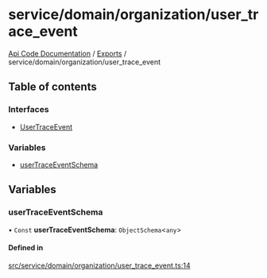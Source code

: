 # service/domain/organization/user\_trace\_event
 
[Api Code Documentation](../README.md) / [Exports](../modules.md) / service/domain/organization/user\_trace\_event

## Table of contents

### Interfaces

- [UserTraceEvent](../interfaces/service_domain_organization_user_trace_event.UserTraceEvent.md)

### Variables

- [userTraceEventSchema](service_domain_organization_user_trace_event.md#usertraceeventschema)

## Variables

### userTraceEventSchema

• `Const` **userTraceEventSchema**: `ObjectSchema`\<`any`\>

#### Defined in

[src/service/domain/organization/user_trace_event.ts:14](https://github.com/openkfw/TruBudget/blob/3cf6626/api/src/service/domain/organization/user_trace_event.ts#L14)
